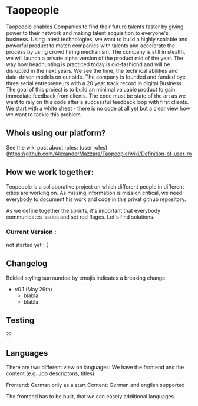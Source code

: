 # Taopeople

Taopeople enables Companies to find their future talents faster by giving power to their network and making talent acquisition to everyone's business. Using  latest technologies, we want to build a highly scalable and powerful product to match companies with talents and accelerate the process by using crowd hiring mechanism.
The company is still in stealth, we will launch a private alpha version of the product mid of the year.
The way how headhunting is practiced today is old-fashiond and will be disrupted in the next years. We see the time, the technical abilities and data-driven models on our side. The company is founded and funded bye three serial entrepreneurs with a 20 year track record in digital Business. The goal of this project is to build an minimal valuable product to gain immediate feedback from clients. The code must be state of the art as we want to rely on this code after a successful feedback loop with first clients. We start with a white sheet - there is no code at all yet but a clear view how we want to tackle this problem.

## Whois using our platform?
See the wiki post about roles: (user roles)(https://github.com/AlexanderMazzara/Taopeople/wiki/Definition-of-user-ro

## How we work together:
Teopeople is a collaborative project on which different people in different cities are working on. As missing information is mission critical, we need everybody to document his work and code in this privat github repository.

As we define together the sprints, it's important that everybody communicates issues and set red flages. Let's find solutions.

### Current Version : 
not started yet :-)

## Changelog
Bolded styling surrounded by emojis indicates a breaking change.

- v0.1 (May 29th)
  - blabla
  - blabla
  
## Testing
??

## Languages
There are two different view on languages: We have the frontend and the content (e.g. Job descriptons, titles)

Frontend: German only as a start
Content: German and english supported

The frontend has to be built, that we can easely additional languages.
